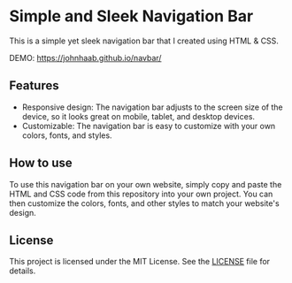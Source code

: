 # Simple and Sleek Navigation Bar

This is a simple yet sleek navigation bar that I created using HTML & CSS.

DEMO: https://johnhaab.github.io/navbar/

## Features

- Responsive design: The navigation bar adjusts to the screen size of the device, so it looks great on mobile, tablet, and desktop devices.
- Customizable: The navigation bar is easy to customize with your own colors, fonts, and styles.

## How to use

To use this navigation bar on your own website, simply copy and paste the HTML and CSS code from this repository into your own project. You can then customize the colors, fonts, and other styles to match your website's design.

## License

This project is licensed under the MIT License. See the [LICENSE](LICENSE) file for details.
